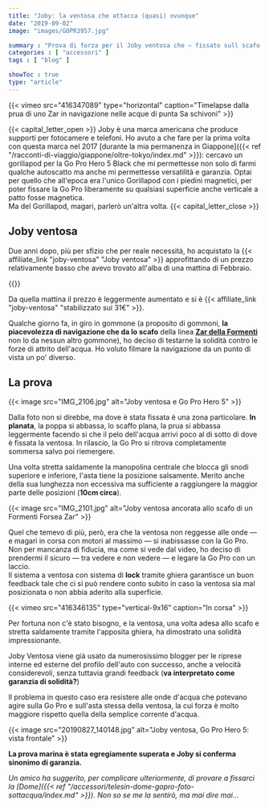 ```yaml
---
title: "Joby: la ventosa che attacca (quasi) ovunque"
date: "2019-09-02"
image: "images/GOPR3957.jpg"

summary : "Prova di forza per il Joby ventosa che ― fissato sull scafo di un gommone Zar ― ha sfidato le onde in navigazione e ne è uscita vincitrice."
categories : [ "accessori" ]
tags : [ "blog" ]

showToc : true
type: "article"
---
```


{{< vimeo src="416347089" type="horizontal" caption="Timelapse dalla prua di uno Zar in navigazione nelle acque di punta Sa schivoni" >}}

{{< capital_letter_open >}}
Joby è una marca americana che produce supporti per fotocamere e telefoni. Ho avuto a che fare per la prima volta con questa marca nel 2017 [durante la mia permanenza in Giappone]({{< ref "/racconti-di-viaggio/giappone/oltre-tokyo/index.md" >}}): cercavo un gorillapod per la Go Pro Hero 5 Black che mi permettesse non solo di farmi qualche autoscatto ma anche mi permettesse versatilità e garanzia.
Optai per quello che all'epoca era l'unico Gorillapod con i piedini magnetici, per poter fissare la Go Pro liberamente su qualsiasi superficie anche verticale a patto fosse magnetica.  
Ma del Gorillapod, magari, parlerò un'altra volta.
{{< capital_letter_close >}}

## Joby ventosa

Due anni dopo, più per sfizio che per reale necessità, ho acquistato la {{< affiliate_link "joby-ventosa" "Joby ventosa" >}} approfittando di un prezzo relativamente basso che avevo trovato all'alba di una mattina di Febbraio.

{{<vimeo src="416346888" type="vertical-9x16" caption="Direttamente dalla Go Pro, in navigazione" >}}

Da quella mattina il prezzo è leggermente aumentato e si è {{< affiliate_link "joby-ventosa" "stabilizzato sui 31€" >}}.

Qualche giorno fa, in giro in gommone (a proposito di gommoni, **la piacevolezza di navigazione che da lo scafo** della linea **[Zar della Formenti](https://www.zar-formenti.net/)** non lo da nessun altro gommone), ho deciso di testarne la solidità contro le forze di attrito dell'acqua. Ho voluto filmare la navigazione da un punto di vista un po' diverso.

## La prova

{{< image src="IMG_2106.jpg" alt="Joby ventosa e Go Pro Hero 5" >}}

Dalla foto non si direbbe, ma dove è stata fissata è una zona particolare. **In planata**, la poppa si abbassa, lo scaffo plana, la prua si abbassa leggermente facendo si che il pelo dell'acqua arrivi poco al di sotto di dove è fissata la ventosa. In rilascio, la Go Pro si ritrova completamente sommersa salvo poi riemergere.

Una volta stretta saldamente la manopolina centrale che blocca gli snodi superiore e inferiore, l'asta tiene la posizione salsamente. Merito anche della sua lunghezza non eccessiva ma sufficiente a raggiungere la maggior parte delle posizioni (**10cm circa**).

{{< image src="IMG_2101.jpg" alt="Joby ventosa ancorata allo scafo di un Formenti Forsea Zar" >}}

Quel che temevo di più, però, era che la ventosa non reggesse alle onde ― e magari in corsa con motori al massimo ― si inabissasse con la Go Pro.  
Non per mancanza di fiducia, ma come si vede dal video, ho deciso di prendermi il sicuro ― tra vedere e non vedere ― e legare la Go Pro con un laccio.  
Il sistema a ventosa con sistema di **lock** tramite ghiera garantisce un buon feedback tale che ci si può rendere conto subito in caso la ventosa sia mal posizionata o non abbia aderito alla superficie.

{{< vimeo src="416346135" type="vertical-9x16" caption="In corsa" >}}

Per fortuna non c'è stato bisogno, e la ventosa, una volta adesa allo scafo e stretta saldamente tramite l'apposita ghiera, ha dimostrato una solidità impressionante.

Joby Ventosa viene già usato da numerosissimo blogger per le riprese interne ed esterne del profilo dell'auto con successo, anche a velocità considerevoli, senza tuttavia grandi feedback (**va interpretato come garanzia di solidità?**)

Il problema in questo caso era resistere alle onde d'acqua che potevano agire sulla Go Pro e sull'asta stessa della ventosa, la cui forza è molto maggiore rispetto quella della semplice corrente d'acqua.

{{< image src="20190827_140148.jpg" alt="Joby ventosa,  Go Pro Hero 5: vista frontale" >}}

**La prova marina è stata egregiamente superata e Joby si conferma sinonimo di garanzia.**

_Un amico ha suggerito, per complicare ulteriormente, di provare a fissarci la [Dome]({{< ref "/accessori/telesin-dome-gopro-foto-sottacqua/index.md" >}}). Non so se me la sentirò, ma mai dire mai..._
